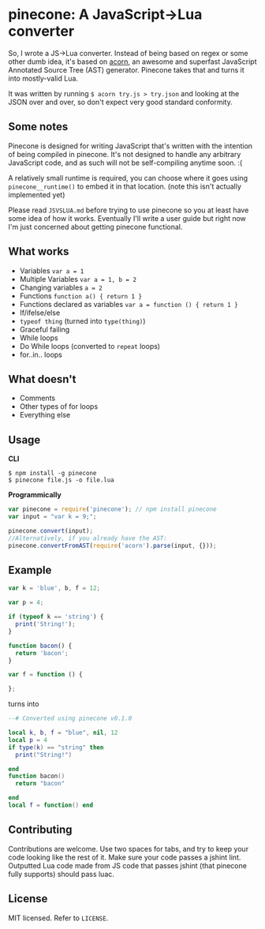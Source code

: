 # pinecone: A JavaScript->Lua converter

So, I wrote a JS->Lua converter. Instead of being based on regex or some other dumb idea, it's based on [acorn][acorn], an awesome and superfast JavaScript Annotated Source Tree (AST) generator. Pinecone takes that and turns it into mostly-valid Lua.

It was written by running `$ acorn try.js > try.json` and looking at the JSON over and over, so don't expect very good standard conformity.

## Some notes
Pinecone is designed for writing JavaScript that's written with the intention of being compiled in pinecone. It's not designed to handle any arbitrary JavaScript code, and as such will not be self-compiling anytime soon. :(

A relatively small runtime is required, you can choose where it goes using `pinecone__runtime()` to embed it in that location. (note this isn't actually implemented yet)

Please read `JSVSLUA.md` before trying to use pinecone so you at least have some idea of how it works. Eventually I'll write a user guide but right now I'm just concerned about getting pinecone functional.

## What works
* Variables `var a = 1`
* Multiple Variables `var a = 1, b = 2`
* Changing variables `a = 2`
* Functions `function a() { return 1 }`
* Functions declared as variables `var a = function () { return 1 }`
* If/ifelse/else
* `typeof thing` (turned into `type(thing)`)
* Graceful failing
* While loops
* Do While loops (converted to `repeat` loops)
* for..in.. loops

## What doesn't
* Comments
* Other types of for loops
* Everything else


## Usage
**CLI**
````text
$ npm install -g pinecone
$ pinecone file.js -o file.lua
````

**Programmically**
````js
var pinecone = require('pinecone'); // npm install pinecone
var input = "var k = 9;";

pinecone.convert(input);
//Alternatively, if you already have the AST:
pinecone.convertFromAST(require('acorn').parse(input, {}));

````


## Example
````js
var k = 'blue', b, f = 12;

var p = 4;

if (typeof k == 'string') {
  print('String!');
}

function bacon() {
  return 'bacon';
}

var f = function () {

};
````
turns into
````lua
--# Converted using pinecone v0.1.0

local k, b, f = "blue", nil, 12
local p = 4
if type(k) == "string" then
  print("String!")

end
function bacon()
  return "bacon"

end
local f = function() end
````

## Contributing
Contributions are welcome. Use two spaces for tabs, and try to keep your code looking like the rest of it.
Make sure your code passes a jshint lint. Outputted Lua code made from JS code that passes jshint (that pinecone fully supports) should pass luac.

## License
MIT licensed. Refer to `LICENSE`.


  [acorn]: https://github.com/marijnh/acorn
